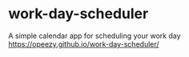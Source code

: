# work-day-scheduler
A simple calendar app for scheduling your work day
https://opeezy.github.io/work-day-scheduler/
